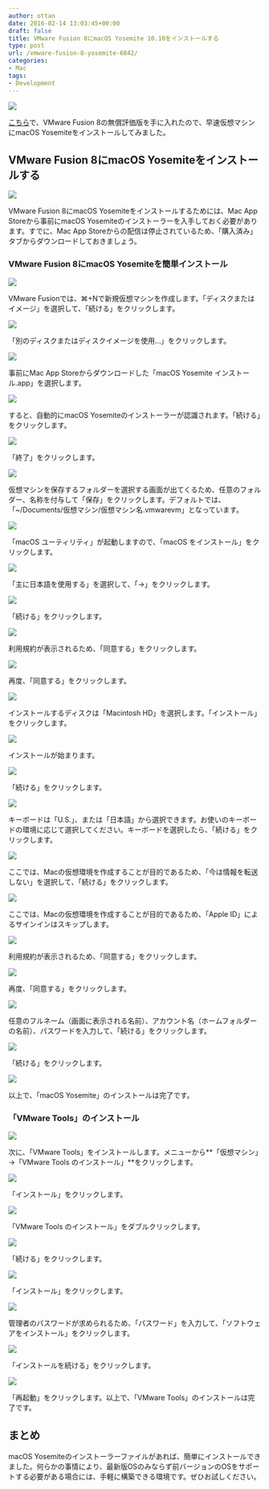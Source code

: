 ```yaml
---
author: ottan
date: 2016-02-14 13:03:45+00:00
draft: false
title: VMware Fusion 8にmacOS Yosemite 10.10をインストールする
type: post
url: /vmware-fusion-8-yosemite-6842/
categories:
- Mac
tags:
- Development
---
```


![](/images/2016/02/160214-56c07b3a310cf.jpg)

[こちら](https://www.vmware.com/jp/products/fusion.html)で、VMware Fusion 8の無償評価版を手に入れたので、早速仮想マシンにmacOS Yosemiteをインストールしてみました。

## VMware Fusion 8にmacOS Yosemiteをインストールする

![](/images/2016/02/160214-56c07b3b90454.png)

VMware Fusion 8にmacOS Yosemiteをインストールするためには、Mac App Storeから事前にmacOS Yosemiteのインストーラーを入手しておく必要があります。すでに、Mac App Storeからの配信は停止されているため、「購入済み」タブからダウンロードしておきましょう。

### VMware Fusion 8にmacOS Yosemiteを簡単インストール

![](/images/2016/02/160209-56b97e2529a00.png)

VMware Fusionでは、⌘+Nで新規仮想マシンを作成します。「ディスクまたはイメージ」を選択して、「続ける」をクリックします。

![](/images/2016/02/160214-56c07b480f288.png)

「別のディスクまたはディスクイメージを使用…」をクリックします。

![](/images/2016/02/160214-56c07b4953087.png)

事前にMac App Storeからダウンロードした「macOS Yosemite インストール.app」を選択します。

![](/images/2016/02/160214-56c07b4aa782d.png)

すると、自動的にmacOS Yosemiteのインストーラーが認識されます。「続ける」をクリックします。

![](/images/2016/02/160214-56c07b4bd9130.png)

「終了」をクリックします。

![](/images/2016/02/160214-56c07b4d1391d.png)

仮想マシンを保存するフォルダーを選択する画面が出てくるため、任意のフォルダー、名称を付与して「保存」をクリックします。デフォルトでは、「~/Documents/仮想マシン/仮想マシン名.vmwarevm」となっています。

![](/images/2016/02/160214-56c07b500b086.png)

「macOS ユーティリティ」が起動しますので、「macOS をインストール」をクリックします。

![](/images/2016/02/160214-56c07b68224ce.png)

「主に日本語を使用する」を選択して、「→」をクリックします。

![](/images/2016/02/160214-56c07b7a0fccf-1.png)

「続ける」をクリックします。

![](/images/2016/02/160214-56c07b8e3e7f4.png)

利用規約が表示されるため、「同意する」をクリックします。

![](/images/2016/02/160214-56c07ba07b963-1.png)

再度、「同意する」をクリックします。

![](/images/2016/02/160214-56c07bb1da1f6-1.png)

インストールするディスクは「Macintosh HD」を選択します。「インストール」をクリックします。

![](/images/2016/02/160214-56c07bc259c20-1.png)

インストールが始まります。

![](/images/2016/02/160214-56c07bd4385cf-1.png)

「続ける」をクリックします。

![](/images/2016/02/160214-56c07be5d7d79.png)

キーボードは「U.S.」、または「日本語」から選択できます。お使いのキーボードの環境に応じて選択してください。キーボードを選択したら、「続ける」をクリックします。

![](/images/2016/02/160214-56c07bfa2dbdb.png)

ここでは、Macの仮想環境を作成することが目的であるため、「今は情報を転送しない」を選択して、「続ける」をクリックします。

![](/images/2016/02/160214-56c07c1f3c03b-1.png)

ここでは、Macの仮想環境を作成することが目的であるため、「Apple ID」によるサインインはスキップします。

![](/images/2016/02/160214-56c07c30eb9b4.png)

利用規約が表示されるため、「同意する」をクリックします。

![](/images/2016/02/160214-56c07c43325c6-1.png)

再度、「同意する」をクリックします。

![](/images/2016/02/160214-56c07c5511b37-1.png)

任意のフルネーム（画面に表示される名前）、アカウント名（ホームフォルダーの名前）、パスワードを入力して、「続ける」をクリックします。

![](/images/2016/02/160214-56c07c66e56d0.png)

「続ける」をクリックします。

![](/images/2016/02/160214-56c07c7d7204a-1.png)

以上で、「macOS Yosemite」のインストールは完了です。

### 「VMware Tools」のインストール

![](/images/2016/02/160214-56c07c8b9b908.png)

次に、「VMware Tools」をインストールします。メニューから**「仮想マシン」→「VMware Tools のインストール」**をクリックします。

![](/images/2016/02/160214-56c07c90dc476-1.png)

「インストール」をクリックします。

![](/images/2016/02/160214-56c07ca2220d8-1.png)

「VMware Tools のインストール」をダブルクリックします。

![](/images/2016/02/160214-56c07cb7ec451-1.png)

「続ける」をクリックします。

![](/images/2016/02/160214-56c07ccc38e38-1.png)

「インストール」をクリックします。

![](/images/2016/02/160214-56c07cdf66d93-1.png)

管理者のパスワードが求められるため、「パスワード」を入力して、「ソフトウェアをインストール」をクリックします。

![](/images/2016/02/160214-56c07cf3abc1d-1.png)

「インストールを続ける」をクリックします。

![](/images/2016/02/160214-56c07d06cbcca-1.png)

「再起動」をクリックします。以上で、「VMware Tools」のインストールは完了です。

## まとめ

macOS Yosemiteのインストーラーファイルがあれば、簡単にインストールできました。何らかの事情により、最新版OSのみならず前バージョンのOSをサポートする必要がある場合には、手軽に構築できる環境です。ぜひお試しください。
